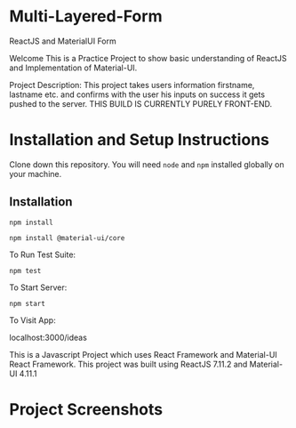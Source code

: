 # Multi-Layered-Form
ReactJS and MaterialUI Form 

Welcome This is a Practice Project to show basic understanding of ReactJS and Implementation of Material-UI.

Project Description: 
This project takes users information firstname, lastname etc. and confirms with the user his inputs on success it gets pushed to the server. THIS BUILD IS CURRENTLY PURELY FRONT-END.

<h1>Installation and Setup Instructions</h1>
Clone down this repository. You will need <code>node</code> and <code>npm</code> installed globally on your machine.

<h2>Installation</h2>

<code>npm install</code>

<code>npm install @material-ui/core</code>

To Run Test Suite:

<code>npm test</code>

To Start Server:

<code>npm start</code>

To Visit App:

localhost:3000/ideas

This is a Javascript Project which uses React Framework and Material-UI React Framework.
This project was built using ReactJS 7.11.2 and Material-UI 4.11.1


<h1>Project Screenshots</h1>

